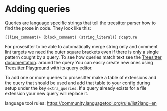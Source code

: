 # Adding queries

Queries are language specific strings that tell the treesitter parser how to find the prose in code. They look like this: 
```
[(line_comment)+ (block_comment) (string_literal)] @capture
```

For prosesitter to be able to automatically merge string only and comment lint targets we need the outer square brackets even if there is only a single pattern cought by a query.
To see how queries match text see the [Treesitter documentation](https://tree-sitter.github.io/tree-sitter/using-parsers#pattern-matching-with-queries).  around the query You can easily create new ones using [Treesitter Playground](https://github.com/nvim-treesitter/playground) with its query editor. 

To add one or more queries to prosesitter make a table of extensions and the query that should be used and add that table to your config during setup under the key `extra_queries`. If a query already exists for a file extension your new query will replace it.

language tool rules: https://community.languagetool.org/rule/list?lang=en
